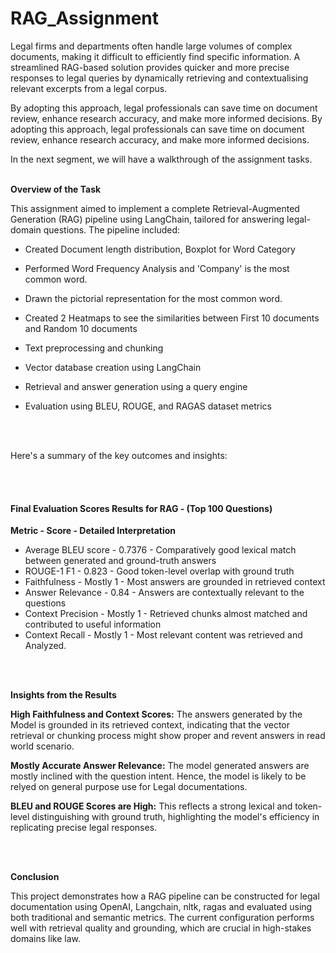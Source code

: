 # RAG_Assignment


Legal firms and departments often handle large volumes of complex documents, making it difficult to efficiently find specific information. A streamlined RAG-based solution provides quicker and more precise responses to legal queries by dynamically retrieving and contextualising relevant excerpts from a legal corpus.


By adopting this approach, legal professionals can save time on document review, enhance research accuracy, and make more informed decisions. By adopting this approach, legal professionals can save time on document review, enhance research accuracy, and make more informed decisions.

 

In the next segment, we will have a walkthrough of the assignment tasks.
<br/>
<br/>

**Overview of the Task**

This assignment aimed to implement a complete Retrieval-Augmented Generation (RAG) pipeline using LangChain, tailored for answering legal-domain questions. The pipeline included:

- Created Document length distribution, Boxplot for Word Category

- Performed Word Frequency Analysis and 'Company' is the most common word.

- Drawn the pictorial representation for the most common word.

- Created 2 Heatmaps to see the similarities between First 10 documents and Random 10 documents

- Text preprocessing and chunking

- Vector database creation using LangChain

- Retrieval and answer generation using a query engine

- Evaluation using BLEU, ROUGE, and RAGAS dataset metrics


<br/>
<br/>


 Here's a summary of the key outcomes and insights:

<br/>
<br/>


#### **Final Evaluation Scores Results for RAG - (Top 100 Questions)**

**Metric - 	Score	 -    Detailed Interpretation**


- Average BLEU score	-  0.7376	 - Comparatively good lexical match between generated and ground-truth answers
- ROUGE-1 F1 - 	0.823 - Good token-level overlap with ground truth
- Faithfulness - 	Mostly 1 - 	Most answers are grounded in retrieved context
- Answer Relevance - 	0.84 - 	Answers are contextually relevant to the questions
- Context Precision - 	Mostly 1	- Retrieved chunks almost matched and contributed to useful information
- Context Recall	- Mostly 1 - 	Most relevant content was retrieved and Analyzed.


<br/>
<br/>


**Insights from the Results**

**High Faithfulness and Context Scores:** The answers generated by the Model is grounded in its retrieved context, indicating that the vector retrieval or chunking process might show proper and revent answers in read world scenario.

**Mostly Accurate Answer Relevance:** The model generated answers are mostly inclined with the question intent. Hence, the model is likely to be relyed on general purpose use for Legal documentations.

**BLEU and ROUGE Scores are High:** This reflects a strong lexical and token-level distinguishing with ground truth, highlighting the model's efficiency in replicating precise legal responses.



<br/>
<br/>


**Conclusion**

This project demonstrates how a RAG pipeline can be constructed for legal documentation using OpenAI, Langchain, nltk, ragas and evaluated using both traditional and semantic metrics. The current configuration performs well with retrieval quality and grounding, which are crucial in high-stakes domains like law.

